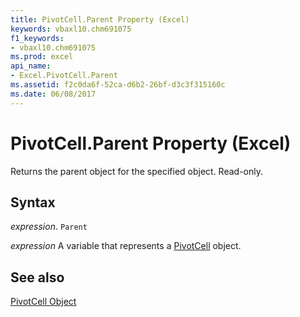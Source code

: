```yaml
---
title: PivotCell.Parent Property (Excel)
keywords: vbaxl10.chm691075
f1_keywords:
- vbaxl10.chm691075
ms.prod: excel
api_name:
- Excel.PivotCell.Parent
ms.assetid: f2c0da6f-52ca-d6b2-26bf-d3c3f315160c
ms.date: 06/08/2017
---
```



# PivotCell.Parent Property (Excel)

Returns the parent object for the specified object. Read-only.


## Syntax

 _expression_. `Parent`

 _expression_ A variable that represents a [PivotCell](Excel.PivotCell.md) object.


## See also


[PivotCell Object](Excel.PivotCell.md)

